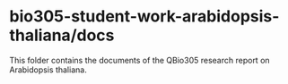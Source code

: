 # bio305-student-work-arabidopsis-thaliana/docs

This folder contains the documents of the QBio305 research report on Arabidopsis
thaliana.